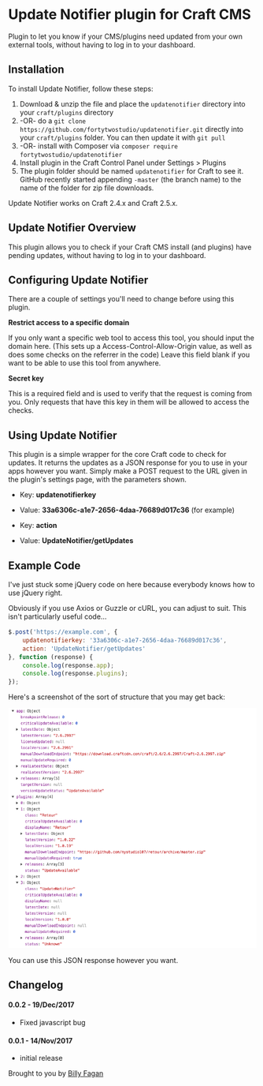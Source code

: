 # Update Notifier plugin for Craft CMS

Plugin to let you know if your CMS/plugins need updated from your own external tools, without having to log in to your dashboard.

## Installation

To install Update Notifier, follow these steps:

1. Download & unzip the file and place the `updatenotifier` directory into your `craft/plugins` directory
2.  -OR- do a `git clone https://github.com/fortytwostudio/updatenotifier.git` directly into your `craft/plugins` folder.  You can then update it with `git pull`
3.  -OR- install with Composer via `composer require fortytwostudio/updatenotifier`
4. Install plugin in the Craft Control Panel under Settings > Plugins
5. The plugin folder should be named `updatenotifier` for Craft to see it.  GitHub recently started appending `-master` (the branch name) to the name of the folder for zip file downloads.

Update Notifier works on Craft 2.4.x and Craft 2.5.x.

## Update Notifier Overview

This plugin allows you to check if your Craft CMS install (and plugins) have pending updates, without having to log in to your dashboard.

## Configuring Update Notifier

There are a couple of settings you'll need to change before using this plugin. 

**Restrict access to a specific domain**

If you only want a specific web tool to access this tool, you should input the domain here. 
(This sets up a Access-Control-Allow-Origin value, as well as does some checks on the referrer in the code)
Leave this field blank if you want to be able to use this tool from anywhere.

**Secret key**

This is a required field and is used to verify that the request is coming from you. Only requests that have this key in them will be allowed to access the checks.

## Using Update Notifier

This plugin is a simple wrapper for the core Craft code to check for updates. It returns the updates as a JSON response for you to use in your apps however you want. Simply make a POST request to the URL given in the plugin's settings page, with the parameters shown.

* Key: **updatenotifierkey**
* Value: **33a6306c-a1e7-2656-4daa-76689d017c36** (for example)

* Key: **action** 
* Value: **UpdateNotifier/getUpdates** 

## Example Code

I've just stuck some jQuery code on here because everybody knows how to use jQuery right.

Obviously if you use Axios or Guzzle or cURL, you can adjust to suit. This isn't particularly useful code…

```js
$.post('https://example.com', {
    updatenotifierkey: '33a6306c-a1e7-2656-4daa-76689d017c36',
    action: 'UpdateNotifier/getUpdates'
}, function (response) {
    console.log(response.app);
    console.log(response.plugins);
});
```
Here's a screenshot of the sort of structure that you may get back:

 ![Screenshot](resources/screenshots/Example-Responses.png?raw=true)

You can use this JSON response however you want.

## Changelog

#### 0.0.2 - 19/Dec/2017

* Fixed javascript bug

#### 0.0.1 - 14/Nov/2017

* initial release

Brought to you by [Billy Fagan](https://billyfagan.co.uk)
